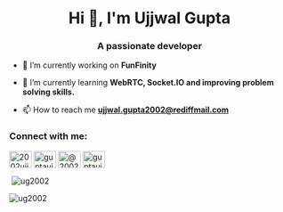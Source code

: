<h1 align="center">Hi 👋, I'm Ujjwal Gupta</h1>
<h3 align="center">A passionate developer</h3>

- 🔭 I’m currently working on **FunFinity**

- 🌱 I’m currently learning **WebRTC, Socket.IO and improving problem solving skills.**

- 📫 How to reach me **ujjwal.gupta2002@rediffmail.com**

<h3 align="left">Connect with me:</h3>
<p align="left">
<a href="https://www.hackerrank.com/2002ujjwalgupta" target="blank"><img align="center" src="https://raw.githubusercontent.com/rahuldkjain/github-profile-readme-generator/master/src/images/icons/Social/hackerrank.svg" alt="2002ujjwalgupta" height="30" width="40" /></a>
<a href="https://www.leetcode.com/guptaujjwal" target="blank"><img align="center" src="https://raw.githubusercontent.com/rahuldkjain/github-profile-readme-generator/master/src/images/icons/Social/leet-code.svg" alt="guptaujjwal" height="30" width="40" /></a>
<a href="https://www.hackerearth.com/@2002ujjwalgupta" target="blank"><img align="center" src="https://raw.githubusercontent.com/rahuldkjain/github-profile-readme-generator/master/src/images/icons/Social/hackerearth.svg" alt="@2002ujjwalgupta" height="30" width="40" /></a>
<a href="https://auth.geeksforgeeks.org/user/guptaujjwal" target="blank"><img align="center" src="https://raw.githubusercontent.com/rahuldkjain/github-profile-readme-generator/master/src/images/icons/Social/geeks-for-geeks.svg" alt="guptaujjwal" height="30" width="40" /></a>
</p>
<p>&nbsp;<img align="center" src="https://github-readme-stats.vercel.app/api?username=ug2002&show_icons=true&locale=en" alt="ug2002" /></p>

<p><img align="center" src="https://github-readme-streak-stats.herokuapp.com/?user=ug2002&" alt="ug2002" /></p>

